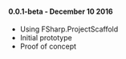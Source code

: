 #### 0.0.1-beta - December 10 2016
* Using FSharp.ProjectScaffold
* Initial prototype
* Proof of concept